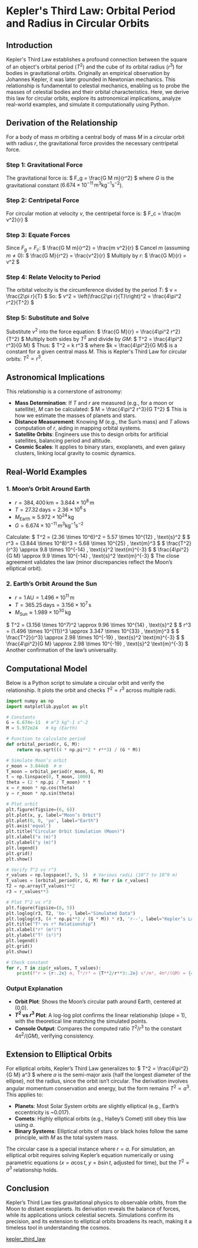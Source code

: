 # Kepler's Third Law: Orbital Period and Radius in Circular Orbits

## Introduction
Kepler's Third Law establishes a profound connection between the square of an object's orbital period ($T^2$) and the cube of its orbital radius ($r^3$) for bodies in gravitational orbits. Originally an empirical observation by Johannes Kepler, it was later grounded in Newtonian mechanics. This relationship is fundamental to celestial mechanics, enabling us to probe the masses of celestial bodies and their orbital characteristics. Here, we derive this law for circular orbits, explore its astronomical implications, analyze real-world examples, and simulate it computationally using Python.

## Derivation of the Relationship
For a body of mass $m$ orbiting a central body of mass $M$ in a circular orbit with radius $r$, the gravitational force provides the necessary centripetal force.

### Step 1: Gravitational Force
The gravitational force is:
$
F_g = \frac{G M m}{r^2}
$
where $G$ is the gravitational constant ($6.674 \times 10^{-11} \, \text{m}^3 \text{kg}^{-1} \text{s}^{-2}$).

### Step 2: Centripetal Force
For circular motion at velocity $v$, the centripetal force is:
$
F_c = \frac{m v^2}{r}
$

### Step 3: Equate Forces
Since $F_g = F_c$:
$
\frac{G M m}{r^2} = \frac{m v^2}{r}
$
Cancel $m$ (assuming $m \neq 0$):
$
\frac{G M}{r^2} = \frac{v^2}{r}
$
Multiply by $r$:
$
\frac{G M}{r} = v^2
$

### Step 4: Relate Velocity to Period
The orbital velocity is the circumference divided by the period $T$:
$
v = \frac{2\pi r}{T}
$
So:
$
v^2 = \left(\frac{2\pi r}{T}\right)^2 = \frac{4\pi^2 r^2}{T^2}
$

### Step 5: Substitute and Solve
Substitute $v^2$ into the force equation:
$
\frac{G M}{r} = \frac{4\pi^2 r^2}{T^2}
$
Multiply both sides by $T^2$ and divide by $G M$:
$
T^2 = \frac{4\pi^2 r^3}{G M}
$
Thus:
$
T^2 = k r^3
$
where $k = \frac{4\pi^2}{G M}$ is a constant for a given central mass $M$. This is Kepler's Third Law for circular orbits: $T^2 \propto r^3$.

## Astronomical Implications
This relationship is a cornerstone of astronomy:
- **Mass Determination**: If $T$ and $r$ are measured (e.g., for a moon or satellite), $M$ can be calculated:
  $
  M = \frac{4\pi^2 r^3}{G T^2}
  $
  This is how we estimate the masses of planets and stars.
- **Distance Measurement**: Knowing $M$ (e.g., the Sun’s mass) and $T$ allows computation of $r$, aiding in mapping orbital systems.
- **Satellite Orbits**: Engineers use this to design orbits for artificial satellites, balancing period and altitude.
- **Cosmic Scales**: It applies to binary stars, exoplanets, and even galaxy clusters, linking local gravity to cosmic dynamics.

## Real-World Examples
### 1. Moon’s Orbit Around Earth
- $r = 384,400 \, \text{km} = 3.844 \times 10^8 \, \text{m}$
- $T = 27.32 \, \text{days} = 2.36 \times 10^6 \, \text{s}$
- $M_{\text{Earth}} \approx 5.972 \times 10^{24} \, \text{kg}$
- $G = 6.674 \times 10^{-11} \, \text{m}^3 \text{kg}^{-1} \text{s}^{-2}$

Calculate:
$
T^2 = (2.36 \times 10^6)^2 = 5.57 \times 10^{12} \, \text{s}^2
$
$
r^3 = (3.844 \times 10^8)^3 = 5.68 \times 10^{25} \, \text{m}^3
$
$
\frac{T^2}{r^3} \approx 9.8 \times 10^{-14} \, \text{s}^2 \text{m}^{-3}
$
$
\frac{4\pi^2}{G M} \approx 9.9 \times 10^{-14} \, \text{s}^2 \text{m}^{-3}
$
The close agreement validates the law (minor discrepancies reflect the Moon’s elliptical orbit).

### 2. Earth’s Orbit Around the Sun
- $r = 1 \, \text{AU} = 1.496 \times 10^{11} \, \text{m}$
- $T = 365.25 \, \text{days} = 3.156 \times 10^7 \, \text{s}$
- $M_{\text{Sun}} \approx 1.989 \times 10^{30} \, \text{kg}$

$
T^2 = (3.156 \times 10^7)^2 \approx 9.96 \times 10^{14} \, \text{s}^2
$
$
r^3 = (1.496 \times 10^{11})^3 \approx 3.347 \times 10^{33} \, \text{m}^3
$
$
\frac{T^2}{r^3} \approx 2.98 \times 10^{-19} \, \text{s}^2 \text{m}^{-3}
$
$
\frac{4\pi^2}{G M} \approx 2.98 \times 10^{-19} \, \text{s}^2 \text{m}^{-3}
$
Another confirmation of the law’s universality.

## Computational Model
Below is a Python script to simulate a circular orbit and verify the relationship. It plots the orbit and checks $T^2 \propto r^3$ across multiple radii.

```python
import numpy as np
import matplotlib.pyplot as plt

# Constants
G = 6.674e-11  # m^3 kg^-1 s^-2
M = 5.972e24   # kg (Earth)

# Function to calculate period
def orbital_period(r, G, M):
    return np.sqrt((4 * np.pi**2 * r**3) / (G * M))

# Simulate Moon’s orbit
r_moon = 3.844e8  # m
T_moon = orbital_period(r_moon, G, M)
t = np.linspace(0, T_moon, 1000)
theta = (2 * np.pi / T_moon) * t
x = r_moon * np.cos(theta)
y = r_moon * np.sin(theta)

# Plot orbit
plt.figure(figsize=(6, 6))
plt.plot(x, y, label="Moon’s Orbit")
plt.plot(0, 0, 'yo', label="Earth")
plt.axis('equal')
plt.title("Circular Orbit Simulation (Moon)")
plt.xlabel("x (m)")
plt.ylabel("y (m)")
plt.legend()
plt.grid()
plt.show()

# Verify T^2 vs r^3
r_values = np.logspace(7, 9, 5)  # Various radii (10^7 to 10^9 m)
T_values = [orbital_period(r, G, M) for r in r_values]
T2 = np.array(T_values)**2
r3 = r_values**3

# Plot T^2 vs r^3
plt.figure(figsize=(8, 5))
plt.loglog(r3, T2, 'bo-', label="Simulated Data")
plt.loglog(r3, (4 * np.pi**2 / (G * M)) * r3, 'r--', label="Kepler’s Law")
plt.title("T² vs r³ Relationship")
plt.xlabel("r³ (m³)")
plt.ylabel("T² (s²)")
plt.legend()
plt.grid()
plt.show()

# Check constant
for r, T in zip(r_values, T_values):
    print(f"r = {r:.2e} m, T²/r³ = {T**2/r**3:.2e} s²/m³, 4π²/(GM) = {4 * np.pi**2 / (G * M):.2e} s²/m³")
```

### Output Explanation
- **Orbit Plot**: Shows the Moon’s circular path around Earth, centered at (0,0).
- **$T^2$ vs $r^3$ Plot**: A log-log plot confirms the linear relationship (slope = 1), with the theoretical line matching the simulated points.
- **Console Output**: Compares the computed ratio $T^2 / r^3$ to the constant $4\pi^2 / (G M)$, verifying consistency.

## Extension to Elliptical Orbits
For elliptical orbits, Kepler’s Third Law generalizes to:
$
T^2 = \frac{4\pi^2}{G M} a^3
$
where $a$ is the semi-major axis (half the longest diameter of the ellipse), not the radius, since the orbit isn’t circular. The derivation involves angular momentum conservation and energy, but the form remains $T^2 \propto a^3$. This applies to:
- **Planets**: Most Solar System orbits are slightly elliptical (e.g., Earth’s eccentricity is ~0.017).
- **Comets**: Highly elliptical orbits (e.g., Halley’s Comet) still obey this law using $a$.
- **Binary Systems**: Elliptical orbits of stars or black holes follow the same principle, with $M$ as the total system mass.

The circular case is a special instance where $r = a$. For simulation, an elliptical orbit requires solving Kepler’s equation numerically or using parametric equations ($x = a \cos t$, $y = b \sin t$, adjusted for time), but the $T^2 \propto a^3$ relationship holds.

## Conclusion
Kepler’s Third Law ties gravitational physics to observable orbits, from the Moon to distant exoplanets. Its derivation reveals the balance of forces, while its applications unlock celestial secrets. Simulations confirm its precision, and its extension to elliptical orbits broadens its reach, making it a timeless tool in understanding the cosmos.

[kepler_third_law](kepler_third_law.html)